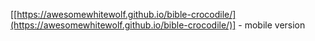 [[https://awesomewhitewolf.github.io/bible-crocodile/](https://awesomewhitewolf.github.io/bible-crocodile/)] - mobile version
